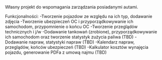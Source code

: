 Własny projekt do wspomagania zarządzania posiadanymi autami.

Funkcjonalności:
-Tworzenie pojazdow ze względu na ich typ, dodawanie zdjęcia
-Tworzenie ubezpieczeń OC i przyporządkowywanie ich samochodom, przypomnienie o końcu OC
-Tworzenie przeglądów technicznych i j/w
-Dodawanie tankowań (zrobione), przyporządkowywanie ich samochodom oraz tworzenie statystyk zużycia paliwa (TBD)
-Dodawanie napraw, statystyki napraw (TBD)
-Kalendarz napraw, przeglądów, końców ubezpieczeń (TBD)
-Kalkulator kosztów wynajęcia pojazdu, generowanie PDFa z umową najmu (TBD)
